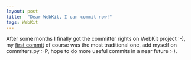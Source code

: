 ```yaml
---
layout: post
title:  "Dear WebKit, I can commit now!"
tags: WebKit
---
```

After some months I finally got the committer rights on WebKit project :-), my <a href="http://trac.webkit.org/changeset/122519">first commit</a> of course was the most traditional one, add myself on commiters.py :-P, hope to do more useful commits in a near future :-).
